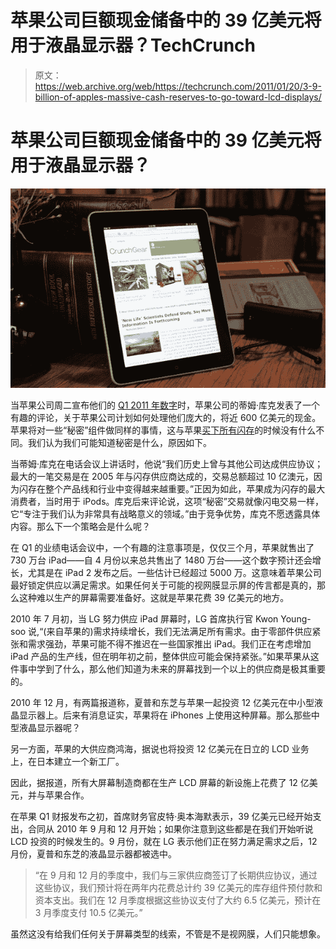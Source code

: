 # 苹果公司巨额现金储备中的 39 亿美元将用于液晶显示器？TechCrunch

> 原文：<https://web.archive.org/web/https://techcrunch.com/2011/01/20/3-9-billion-of-apples-massive-cash-reserves-to-go-toward-lcd-displays/>

# 苹果公司巨额现金储备中的 39 亿美元将用于液晶显示器？

![](img/c7479fb56bfb3cecff2c3c22be9a0748.png "ipad_nokrispies")

当苹果公司周二宣布他们的 [Q1 2011 年数字](https://web.archive.org/web/20221204151154/https://beta.techcrunch.com/2011/01/18/apple-q1-2011/)时，苹果公司的蒂姆·库克发表了一个有趣的评论，关于苹果公司计划如何处理他们庞大的，将近 600 亿美元的现金。苹果将对一些“秘密”组件做同样的事情，这与苹果[买下所有闪存](https://web.archive.org/web/20221204151154/http://www.crunchgear.com/2011/01/20/tsovet-time-watches-are-now-on-sale/)的时候没有什么不同。我们认为我们可能知道秘密是什么，原因如下。

当蒂姆·库克在电话会议上讲话时，他说“我们历史上曾与其他公司达成供应协议；最大的一笔交易是在 2005 年与闪存供应商达成的，交易总额超过 10 亿澳元，因为闪存在整个产品线和行业中变得越来越重要。”正因为如此，苹果成为闪存的最大消费者，当时用于 iPods。库克后来评论说，这项“秘密”交易就像闪电交易一样，它“专注于我们认为非常具有战略意义的领域。”由于竞争优势，库克不愿透露具体内容。那么下一个策略会是什么呢？

在 Q1 的业绩电话会议中，一个有趣的注意事项是，仅仅三个月，苹果就售出了 730 万台 iPad——自 4 月份以来总共售出了 1480 万台——这个数字预计还会增长，尤其是在 iPad 2 发布之后。一些估计已经超过 5000 万。这意味着苹果公司最好锁定供应以满足需求。如果任何关于可能的视网膜显示屏的传言都是真的，那么这种难以生产的屏幕需要准备好。这就是苹果花费 39 亿美元的地方。

2010 年 7 月初，当 LG 努力供应 iPad 屏幕时，LG 首席执行官 Kwon Young-soo 说,“(来自苹果的)需求持续增长，我们无法满足所有需求。由于零部件供应紧张和需求强劲，苹果可能不得不推迟在一些国家推出 iPad。我们正在考虑增加 iPad 产品的生产线，但在明年初之前，整体供应可能会保持紧张。”如果苹果从这件事中学到了什么，那么他们知道为未来的屏幕找到一个以上的供应商是极其重要的。

2010 年 12 月，有两篇报道称，夏普和东芝与苹果一起投资 12 亿美元在中小型液晶显示器上。后来有消息证实，苹果将在 iPhones 上使用这种屏幕。那么那些中型液晶显示器呢？

另一方面，苹果的大供应商鸿海，据说也将投资 12 亿美元在日立的 LCD 业务上，在日本建立一个新工厂。

因此，据报道，所有大屏幕制造商都在生产 LCD 屏幕的新设施上花费了 12 亿美元，并与苹果合作。

在苹果 Q1 财报发布之初，首席财务官皮特·奥本海默表示，39 亿美元已经开始支出，合同从 2010 年 9 月和 12 月开始；如果你注意到这些都是在我们开始听说 LCD 投资的时候发生的。9 月份，就在 LG 表示他们正在努力满足需求之后，12 月份，夏普和东芝的液晶显示器都被选中。

> “在 9 月和 12 月的季度中，我们与三家供应商签订了长期供应协议，通过这些协议，我们预计将在两年内花费总计约 39 亿美元的库存组件预付款和资本支出。我们在 12 月季度根据这些协议支付了大约 6.5 亿美元，预计在 3 月季度支付 10.5 亿美元。”

虽然这没有给我们任何关于屏幕类型的线索，不管是不是视网膜，人们只能想象。